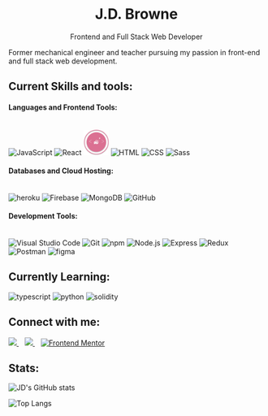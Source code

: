 <h1 align='center'>
  J.D. Browne 
</h1>

<p align='center'>
  Frontend and Full Stack Web Developer
</p>

<p align='left'>Former mechanical engineer and teacher pursuing my passion in front-end and full stack web development.</p>
<p align='left'></p>



 
## Current Skills and tools:

#### Languages and Frontend Tools:

<div align="left">
  <br>
  <img height="50" src="https://user-images.githubusercontent.com/25181517/117447155-6a868a00-af3d-11eb-9cfe-245df15c9f3f.png" alt="JavaScript" title="JavaScript" />
  <img height="50" src="https://user-images.githubusercontent.com/25181517/183897015-94a058a6-b86e-4e42-a37f-bf92061753e5.png" alt="React" title="React" />
  <img width="50" src="https://github.com/Pedro-Murilo/icons-for-readme/blob/main/.github/styled-components-icon.svg" alt="Styled Components Icon" />  
  <img height="50" src="https://user-images.githubusercontent.com/25181517/192158954-f88b5814-d510-4564-b285-dff7d6400dad.png" alt="HTML" title="HTML" />
  <img height="50" src="https://user-images.githubusercontent.com/25181517/183898674-75a4a1b1-f960-4ea9-abcb-637170a00a75.png" alt="CSS" title="CSS" />
  <img height="50" src="https://user-images.githubusercontent.com/25181517/192158956-48192682-23d5-4bfc-9dfb-6511ade346bc.png" alt="Sass" title="Sass" />
  </div> 
  
#### Databases and Cloud Hosting:
<br>
  <div align="left">
    <img alt="heroku"  src='https://cdn.jsdelivr.net/gh/devicons/devicon/icons/heroku/heroku-original.svg' width="50">
    <img height="50" src="https://user-images.githubusercontent.com/25181517/189716855-2c69ca7a-5149-4647-936d-780610911353.png" alt="Firebase" title="Firebase" />
    <img alt="MongoDB" src="https://cdn.jsdelivr.net/gh/devicons/devicon/icons/mongodb/mongodb-original.svg" width="50">    
    <img height="50" src="https://user-images.githubusercontent.com/25181517/192108374-8da61ba1-99ec-41d7-80b8-fb2f7c0a4948.png" alt="GitHub" title="GitHub" />
       
  </div>
  
#### Development Tools:
<br>
  <div align="left">
    <img height="50" src="https://user-images.githubusercontent.com/25181517/192108891-d86b6220-e232-423a-bf5f-90903e6887c3.png" alt="Visual Studio Code" title="Visual           Studio Code" /> 
    <img height="50" src="https://user-images.githubusercontent.com/25181517/192108372-f71d70ac-7ae6-4c0d-8395-51d8870c2ef0.png" alt="Git" title="Git" />
    <img height="50" src="https://user-images.githubusercontent.com/25181517/121401671-49102800-c959-11eb-9f6f-74d49a5e1774.png" alt="npm" title="npm" />
    <img height="50" src="https://user-images.githubusercontent.com/25181517/183568594-85e280a7-0d7e-4d1a-9028-c8c2209e073c.png" alt="Node.js" title="Node.js" />
    <img height="50" src="https://user-images.githubusercontent.com/25181517/183859966-a3462d8d-1bc7-4880-b353-e2cbed900ed6.png" alt="Express" title="Express" />
    <img height="50" src="https://user-images.githubusercontent.com/25181517/187896150-cc1dcb12-d490-445c-8e4d-1275cd2388d6.png" alt="Redux" title="Redux" />  
    <img height="50" src="https://user-images.githubusercontent.com/25181517/192109061-e138ca71-337c-4019-8d42-4792fdaa7128.png" alt="Postman" title="Postman" />
    <img alt="figma"  src='https://cdn.jsdelivr.net/gh/devicons/devicon/icons/figma/figma-original.svg' width="50">
  </div>
  
 
  
## Currently Learning:
  <div align="left">
    <img alt="typescript"  src='https://cdn.jsdelivr.net/gh/devicons/devicon/icons/typescript/typescript-original.svg' width="50">
    <img alt="python"  src='https://cdn.jsdelivr.net/gh/devicons/devicon/icons/python/python-original.svg' width="50">
    <img alt="solidity"  src='https://cdn.jsdelivr.net/gh/devicons/devicon/icons/solidity/solidity-original.svg' width="50">
  </div>
 
## Connect with me:       
  <p>
    <a href="https://github.com/PeshwariNaan">
      <img src="https://img.shields.io/badge/github-181717?style=for-the-badge&logo=github&logoColor=white" />
    </a>&nbsp;&nbsp;  
    <a href="mailto:jdbrowne76@proton.me">
      <img src="https://img.shields.io/badge/protonmail-8B89CC?style=for-the-badge&logo=protonmail&logoColor=white" />   
    </a>&nbsp;&nbsp;
    <a href="https://www.frontendmentor.io/profile/PeshwariNaan" target="_blank" rel="noopener noreferrer" title="Frontend Mentor"> 
      <img alt="Frontend Mentor" src="https://www.frontendmentor.io/static/images/logo-mobile.svg" width="45">
    </a>
  </p>
  
 ## Stats:

   ![JD's GitHub stats](https://github-readme-stats.vercel.app/api?username=peshwarinaan&show_icons=true&theme=radical)
   
   ![Top Langs](https://github-readme-stats.vercel.app/api/top-langs/?username=peshwarinaan&layout=compact&bg_color=0d1117&title_color=ffffff&text_color=ffffff&border_color=21262d&border_radius=15)
   <br>


 
  
<!---
PeshwariNaan/PeshwariNaan is a ✨ special ✨ repository because its `README.md` (this file) appears on your GitHub profile.
You can click the Preview link to take a look at your changes.
--->
